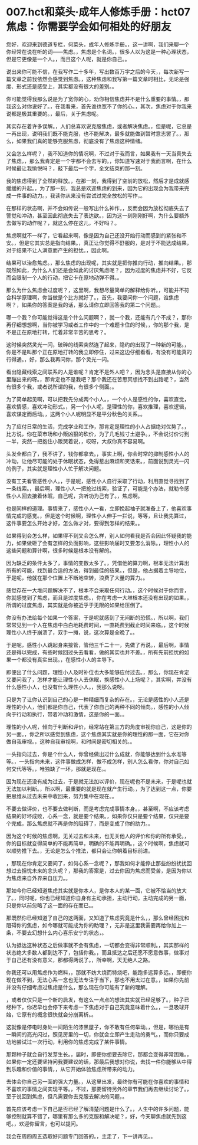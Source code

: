 # 007.hct和菜头·成年人修炼手册：hct07 焦虑：你需要学会如何相处的好朋友

您好，欢迎来到德道专栏，何菜头，成年人修炼手册。，这一讲啊，我们来聊一个你经常在说在听的词——焦虑。，焦虑是个名词。，很多人以为这是一种心理状态，但是它更像是一个人。，而且这个人呢，就是你自己。。

说出来你可能不信，在我写作二十多年，写出数百万字之后的今天，，每次新写一篇文章之前我依然会感觉到焦虑。，这种焦虑和我写第一篇文章时相比，无论是强度、形式还是感受上，其实都没有很大的差别。。

你可能觉得我那么说是为了宽你的心，劝你相信焦虑并不是什么重要的事情。，那我这么对你说好了。，在我看来，首先谁也宽不了你的心。，其次，焦虑对于你我来说都是极其重要的。，最后，关于焦虑呢。

其实存在着许多误解。，人们总喜欢说克服焦虑，或者解决焦虑。，但是呢，它总是一再出现，说明我们既不能克服，也不能解决，最多就能做到暂时意志罢了。，那么，如果我们真的能够克服焦虑，彻底没有了焦虑这种情绪。

又会怎么样呢？，我不知道你的情况啊，不过对于我而言，如果我有一天当真失去了焦虑，，那么我肯定是一个字都不会去写的。，你知道写速对于我而言啊，在什么时候最让我愉悦吗？，敲下最后一个字，全文结束的那一刻。

我的焦虑得到了全然的释放。，在那一刻，我得到了空前的放松，然后才是成就感缓缓的升起。，为了那一刻，我总是欢迎焦虑的到来，因为它的出现会为我带来完成一件事的动力。，我读你从来没有尝试过完全放松的写作，。

在那样的状态啊，并不会如传说一般写出什么神作，，反而会因为放松彻底失去了警觉和冲动，甚至因此彻底失去了表达欲。，因为这一刻刚刚好啊，为什么要额外去做写的动作呢？，就这么停在这儿，不好吗？。

焦虑啊就不一样了，它看起来啊，像是因为自己还没开始行动而感到的紧张和不安。，但是它其实总是指向结果。，真正让你觉得不舒服的，是对于不能达成结果，对于结果不让人满意而产生的担忧。，因此啊。

结果可以治愈焦虑。，那么焦虑的出现呢，其实就是把你推向行动，推向结果。，那既然如此，为什么人们还是会如此的讨厌焦虑呢？，因为过度的焦虑并不好，它反而会限制一个人的行动，把它卡在原地动弹不得。。

那么为什么焦虑会过度呢？，这里啊，我想尽量简单的解释给你听。，可能并不符合科学原理啊，你当做是个比方就好了。，首先，我要问你一个问题，谁焦虑啊？，如果你的答案是我的话，那么请你立即回答我的第二个问题。。

哪一个我？你可能觉得这是个什么问题啊？，就一个我，还能有几个不成？，那你再仔细想想啊，当你被学习或者工作中的一个难题卡住的时候，，你的那个我，是不是正在原地打转，忙着非常辛苦的思考？。

这时候突然灵光一闪，破碎的线索突然连了起来，隐约的出现了一种新的可能。，你是不是叫那个正在原地打转的我立即停住，过来这边仔细看看，有没有可能真的行得通。，好，那么我再问你，那个灵光一闪。

看出隐藏线索之间联系的人是谁呢？肯定不是外人吧？，因为念头是直接从你的心里蹦出来的呀。，那肯定也不是我吧？那个我还在苦思冥想找不到出路呢？，当然有很多个我，或者说所谓的我，有很多个侧面。。

为了简单起见啊，可以把我先分成两个小人。，一个小人是感性的你，喜欢直觉，喜欢情感，喜欢冲动形式。，另一个小人呢，是理性的你，喜欢推理，喜欢逻辑，喜欢谋定而后动。，这两个小人呢明显不是平分秋色的关系。。

为了应付日常的生活，完成学业和工作，那肯定是理性的小人占据绝对优势了。，比方说，你在菜市场和小贩凶狠的砍价，为了几毛钱寸土避争。，不会说讨价讨到一半，突然一把抱住小贩哭着说，，哎呀，大叔你真不容易啊。

头发全都白了，我不讲了，钱你都拿去。，事实上啊，你会时常的抑制感性小人的冲动，让他尽可能的处于休眠状态，免得惹出麻烦和笑话来。，前面说到灵光一闪的例子，其实就是理性小人忙于解决问题。

没有工夫看管感性小人。，于是呢，感性小人自行采取了行动，利用直觉寻找到了一条线索。，最后啊，理性小人一把抢过线索，验证了，可能是个办法，就勒令感性小人回去接着休眠，自己呢，贪听功为己有了。，焦虑啊。

也是同样的道理。事情来了，感性小人一看，立即挽起袖子就准备上了，他喜欢事情完成的感觉。，但是这个时候啊，理性小人伸手一拦说，等等，且让我先算过，这件事要怎么开始才好，怎么做才对，要得到怎样的结果。。

如果得到会怎么样，如果得不到又会怎么样，别人如何看我是否会因此怀疑我的能力，如果做砸了会有怎样的负面影响，这些影响届时又要怎么消除。，理性小人的这些问题和算计啊，很多时候是根本没有解的。

因为缺乏的条件太多了，事情的变数太多了。，凭借他的算力啊，根本无法计算出所有的可能，找到最合适的方法，得到最佳的结果。，但是，他占据着主导地位，于是呢，他就在那个位置上不断地空转，浪费了大量的算力。。

感觉存在一大堆问题解决不了，根本不会采取任何行动。，这个时候对于你而言，你就感觉到了焦虑，而且是过度焦虑。，你在考虑一大堆根本还没有出现的如果。，所谓的过度焦虑，其实就是你被近乎于无限的如果给压倒了。

你没有办法给每个如果一个答案，于是呢就感到了无间断的恐慌。，所以啊，我们常常见到一个人在焦虑中白白地耗费时间，一直耗费到截止时间来临。，这个时候理性小人终于崩溃了，双手一摊，说，这次算是全晚了。。

于是呢，感性小人跳起身来接管，管他三千二十一，先做了再说。，最后啊，事情还是得以完成，有些时候回过头去看看，做的其实也并不差。，所有先前担忧的如果一个都没有真实出现。，在感性小人的主导下。

即便出了什么问题，理性小人及时补位也大多能够应付过去。，那么，你现在肯定又要问我了，怎样才能让理性小人去休眠，换感性小人上场呢？，其实啊，并没有什么感性小人，也没有什么理性小人。，我那么说呀。

只是为了让你认识到自己的心是一种精细而复杂的存在。，无论是感性的小人还是理性的小人，他们都是你自己，代表了你自己的两种不同的倾向。，感性的小人倾向于行动和执行，带着冲动和激情，这是你的一面。。

理性的小人呢，倾向于判断和评价，经常站在第三方的角度审视你自己，这是你的另一面。，你之所以感觉到焦虑，这个焦虑其实就是你的理性的那一面，它在对你做自我审视。，这种自我审视啊，和时间是密切相关的。。

一头指向过去，你是个什么人，你曾经做出过什么成就，你能够达到什么水准等等。，一头指向未来，这件事做成怎样，做不成怎样，别人怎么看你，你对自己如何交代等等。，唯独缺了一环，那就是现在。。

因为现在还没有成为过去，于是就无法加以评价，现在呢也不是未来，于是呢也就无法加以判断。，所以啊，最重要的就是现在就产生行动。，为了达到这一点，你要把思维从过去未来中收回来，努力集中在现在。。

不要去做评价，也不要去做判断，而是考虑完成事情本身。，甚至啊，不应该考虑结果的好坏成败，心系一念，就是要个结果。，如果你仅只是要个结果，仅只是要个完成，那么焦虑就不再是你的阻碍了，而是变成了你的助力。。

因为这个时候的焦虑啊，无关过去和未来，也无关他人的评价和你的所有承受。，你的目标就变得简单的不能再简单，明确的不能再明确。，这个时候啊，焦虑就可以顺势推下去。，无论是怎么个推法，都只会让你朝着目标前进。

，那现在你肯定又要问了，如何心系一念呢？，那我如何才能停止那些纷纷扰扰回想过去担忧未来的念头呢？，那我的答案是，过去你因为焦虑而受苦，是因为你以为焦虑来自外界来自压力。。

那如今你已经知道焦虑其实就是你本人，是你本人的某一面，它被不恰当的放大了。，同时呢，你也已经知道你自身有主动承担，主动行动，主动完成的另一面，只是你以前忽略了这一面的存在而已。。

那既然你已经知道了自己的这两面，又知道了焦虑究竟是什么，，那么曾经困扰和阻碍你的焦虑，如今哪就可能成为你的助理？，无非是这里我需要再给你加上一条，不要去幻想什么内心喜乐安宁的状态，。

认为抵达这种状态之后做事就不会有焦虑，一切都会变得非常顺利。，其实那样的状态绝大多数人都到达不了，包括你我。，而且抵达之后还愿不愿意做事，做事对于自己还有没有意义，那都得两说了。，所幸啊，天无绝人之路。

你我还可以用焦虑作为燃料，，那就不妨大烧而特烧吧，能跑多远算多远。，即便你现在做不到，无法心系一念也无法专注于当下，那也不用太过在意。，如果你先前并没有仔细考虑过焦虑是什么，那么现在你可能有了新的理解。

，或者仅仅只是一个新的启发，有这么一点点的想法其实就已经足够了。，种子已经种下，你迟早也会停下来考虑一下焦虑对于自己究竟意味着什么。，一旦吸球开始，它原有的概念很快就会分崩离析。。

这就像是停电时身处一间陌生的漆黑屋子，你不敢有任何举动。，但是，哪怕是有一瞬间的亮光闪过，照见房里的一切，你就会立即产生走动的勇气。，而你只要成功地尝试过一次行动，利用你的焦虑完成了某件事情。

那颗种子就会自行发芽生长。，届时，即便你想要去除它，那都会变得非常困难。，如果你一定还要坚持问我要建议的话，那最后我想对你说，去找一件你能够从中得到乐趣和价值的事情，，从它开始体验焦虑所带来的动力。

去体会你自己另一面的强大力量。，从这里出发，最终你有可能在你喜欢的事情和不喜欢的事情之间实现平等。，不过，那要留待另外的章节我们再去继续讨论了。，至于说回到焦虑，但凡需要你去克服去解决的问题，。

首先应该考虑一下自己是否已经了解清楚问题是什么了。，人生中的许多问题，能够控制就算不错了，哪里有那么多的克服和解决呢？，好，今天聊焦虑就先到这吧。，欢迎你留言，也可以提问。

我会在周四周五选取好问题专门回答的。，主走了，下一讲再见。。